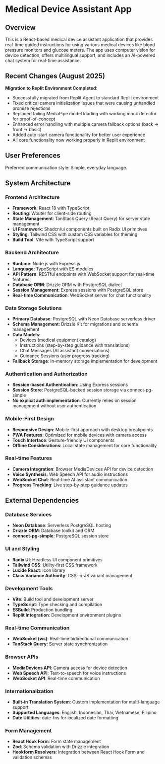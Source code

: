 # Medical Device Assistant App

## Overview

This is a React-based medical device assistant application that provides real-time guided instructions for using various medical devices like blood pressure monitors and glucose meters. The app uses computer vision for device detection, offers multilingual support, and includes an AI-powered chat system for real-time assistance.

## Recent Changes (August 2025)

**Migration to Replit Environment Completed**:
- Successfully migrated from Replit Agent to standard Replit environment
- Fixed critical camera initialization issues that were causing unhandled promise rejections
- Replaced failing MediaPipe model loading with working mock detector for proof-of-concept
- Enhanced error handling with multiple camera fallback options (back → front → basic)
- Added auto-start camera functionality for better user experience
- All core functionality now working properly in Replit environment

## User Preferences

Preferred communication style: Simple, everyday language.

## System Architecture

### Frontend Architecture
- **Framework**: React 18 with TypeScript
- **Routing**: Wouter for client-side routing
- **State Management**: TanStack Query (React Query) for server state management
- **UI Framework**: Shadcn/ui components built on Radix UI primitives
- **Styling**: Tailwind CSS with custom CSS variables for theming
- **Build Tool**: Vite with TypeScript support

### Backend Architecture
- **Runtime**: Node.js with Express.js
- **Language**: TypeScript with ES modules
- **API Pattern**: RESTful endpoints with WebSocket support for real-time features
- **Database ORM**: Drizzle ORM with PostgreSQL dialect
- **Session Management**: Express sessions with PostgreSQL store
- **Real-time Communication**: WebSocket server for chat functionality

### Data Storage Solutions
- **Primary Database**: PostgreSQL with Neon Database serverless driver
- **Schema Management**: Drizzle Kit for migrations and schema management
- **Data Models**: 
  - Devices (medical equipment catalog)
  - Instructions (step-by-step guidance with translations)
  - Chat Messages (AI assistant conversations)
  - Guidance Sessions (user progress tracking)
- **Fallback Storage**: In-memory storage implementation for development

### Authentication and Authorization
- **Session-based Authentication**: Using Express sessions
- **Session Store**: PostgreSQL-backed session storage via connect-pg-simple
- **No explicit auth implementation**: Currently relies on session management without user authentication

### Mobile-First Design
- **Responsive Design**: Mobile-first approach with desktop breakpoints
- **PWA Features**: Optimized for mobile devices with camera access
- **Touch Interface**: Gesture-friendly UI components
- **Offline Considerations**: Local state management for core functionality

### Real-time Features
- **Camera Integration**: Browser MediaDevices API for device detection
- **Voice Synthesis**: Web Speech API for audio instructions
- **WebSocket Chat**: Real-time AI assistant communication
- **Progress Tracking**: Live step-by-step guidance updates

## External Dependencies

### Database Services
- **Neon Database**: Serverless PostgreSQL hosting
- **Drizzle ORM**: Database toolkit and ORM
- **connect-pg-simple**: PostgreSQL session store

### UI and Styling
- **Radix UI**: Headless UI component primitives
- **Tailwind CSS**: Utility-first CSS framework
- **Lucide React**: Icon library
- **Class Variance Authority**: CSS-in-JS variant management

### Development Tools
- **Vite**: Build tool and development server
- **TypeScript**: Type checking and compilation
- **ESBuild**: Production bundling
- **Replit Integration**: Development environment plugins

### Real-time Communication
- **WebSocket (ws)**: Real-time bidirectional communication
- **TanStack Query**: Server state synchronization

### Browser APIs
- **MediaDevices API**: Camera access for device detection
- **Web Speech API**: Text-to-speech for voice instructions
- **WebSocket API**: Real-time communication

### Internationalization
- **Built-in Translation System**: Custom implementation for multi-language support
- **Supported Languages**: English, Indonesian, Thai, Vietnamese, Filipino
- **Date Utilities**: date-fns for localized date formatting

### Form Management
- **React Hook Form**: Form state management
- **Zod**: Schema validation with Drizzle integration
- **Hookform Resolvers**: Integration between React Hook Form and validation schemas